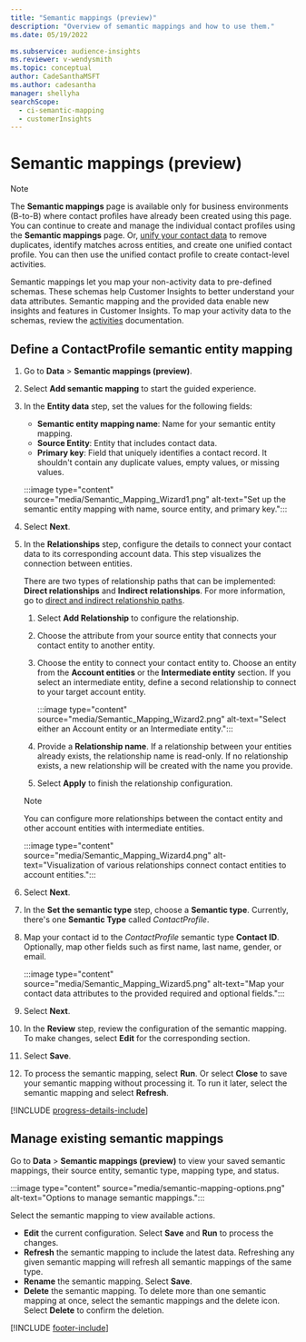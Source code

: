 ```yaml
---
title: "Semantic mappings (preview)"
description: "Overview of semantic mappings and how to use them." 
ms.date: 05/19/2022

ms.subservice: audience-insights
ms.reviewer: v-wendysmith
ms.topic: conceptual
author: CadeSanthaMSFT
ms.author: cadesantha
manager: shellyha
searchScope: 
  - ci-semantic-mapping
  - customerInsights
---
```


# Semantic mappings (preview)

> [!NOTE]
> The **Semantic mappings** page is available only for business environments (B-to-B) where contact profiles have already been created using this page. You can continue to create and manage the individual contact profiles using the **Semantic mappings** page. Or, [unify your contact data](data-unification-contacts.md) to remove duplicates, identify matches across entities, and create one unified contact profile. You can then use the unified contact profile to create contact-level activities.

Semantic mappings let you map your non-activity data to pre-defined schemas. These schemas help Customer Insights to better understand your data attributes. Semantic mapping and the provided data enable new insights and features in Customer Insights. To map your activity data to the schemas, review the [activities](activities.md) documentation.

## Define a ContactProfile semantic entity mapping

1. Go to **Data** > **Semantic mappings (preview)**.

1. Select **Add semantic mapping** to start the guided experience.

1. In the **Entity data** step, set the values for the following fields:

   - **Semantic entity mapping name**: Name for your semantic entity mapping.
   - **Source Entity**: Entity that includes contact data.
   - **Primary key**: Field that uniquely identifies a contact record. It shouldn't contain any duplicate values, empty values, or missing values.

   :::image type="content" source="media/Semantic_Mapping_Wizard1.png" alt-text="Set up the semantic entity mapping with name, source entity, and primary key.":::

1. Select **Next**.

1. In the **Relationships** step, configure the details to connect your contact data to its corresponding account data. This step visualizes the connection between entities.  

   There are two types of relationship paths that can be implemented: **Direct relationships** and **Indirect relationships**. For more information, go to [direct and indirect relationship paths](relationships.md#relationship-paths).

   1. Select **Add Relationship** to configure the relationship.
   1. Choose the attribute from your source entity that connects your contact entity to another entity.
   1. Choose the entity to connect your contact entity to. Choose an entity from the **Account entities** or the **Intermediate entity** section. If you select an intermediate entity, define a second relationship to connect to your target account entity.

      :::image type="content" source="media/Semantic_Mapping_Wizard2.png" alt-text="Select either an Account entity or an Intermediate entity.":::

   1. Provide a **Relationship name**. If a relationship between your entities already exists, the relationship name is read-only. If no relationship exists, a new relationship will be created with the name you provide.
   1. Select **Apply** to finish the relationship configuration.

   > [!NOTE]
   > You can configure more relationships between the contact entity and other account entities with intermediate entities.
   
     :::image type="content" source="media/Semantic_Mapping_Wizard4.png" alt-text="Visualization of various relationships connect contact entities to account entities.":::

1. Select **Next**.

1. In the **Set the semantic type** step, choose a **Semantic type**. Currently, there's one **Semantic Type** called *ContactProfile*.

1. Map your contact id to the *ContactProfile* semantic type **Contact ID**. Optionally, map other fields such as first name, last name, gender, or email.

   :::image type="content" source="media/Semantic_Mapping_Wizard5.png" alt-text="Map your contact data attributes to the provided required and optional fields.":::

1. Select **Next**.

1. In the **Review** step, review the configuration of the semantic mapping. To make changes, select **Edit** for the corresponding section.

1. Select **Save**.

1. To process the semantic mapping, select **Run**. Or select **Close** to save your semantic mapping without processing it. To run it later, select the semantic mapping and select **Refresh**.

[!INCLUDE [progress-details-include](includes/progress-details-pane.md)]

## Manage existing semantic mappings

Go to **Data** > **Semantic mappings (preview)** to view your saved semantic mappings, their source entity, semantic type, mapping type, and status.

:::image type="content" source="media/semantic-mapping-options.png" alt-text="Options to manage semantic mappings.":::

Select the semantic mapping to view available actions.
- **Edit** the current configuration. Select **Save** and **Run** to process the changes.
- **Refresh** the semantic mapping to include the latest data. Refreshing any given semantic mapping will refresh all semantic mappings of the same type.
- **Rename** the semantic mapping. Select **Save**.
- **Delete** the semantic mapping. To delete more than one semantic mapping at once, select the semantic mappings and the delete icon. Select **Delete** to confirm the deletion.

[!INCLUDE [footer-include](includes/footer-banner.md)]
